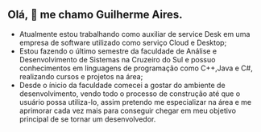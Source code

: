 ## Olá, 👋 me chamo Guilherme Aires.

- Atualmente estou trabalhando como auxiliar de service Desk em uma empresa de software utilizado como serviço Cloud e Desktop;
- Estou fazendo o último semestre da faculdade de Análise e Desenvolvimento de Sistemas na Cruzeiro do Sul e possuo conhecimentos em linguagens de programação como C++,Java e C#, realizando cursos e projetos na área;
- Desde o ínicio da faculdade comecei a gostar do ambiente de desenvolvimento, vendo todo o processo de construção até que o usuário possa utiliza-lo, assim pretendo me especializar na área e me aprimorar cada vez mais para conseguir chegar em meu objetivo principal de se tornar um desenvolvedor.
